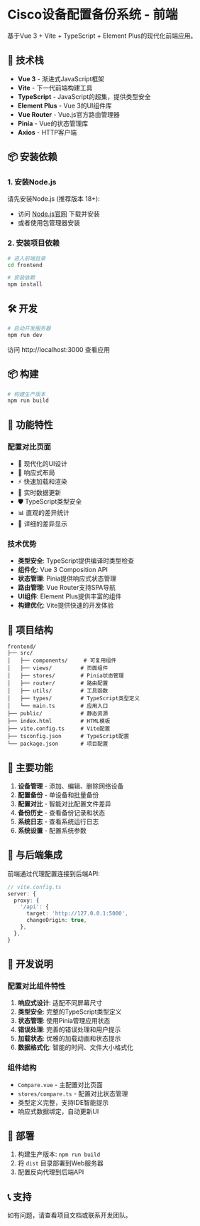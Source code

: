 # Cisco设备配置备份系统 - 前端

基于Vue 3 + Vite + TypeScript + Element Plus的现代化前端应用。

## 🚀 技术栈

- **Vue 3** - 渐进式JavaScript框架
- **Vite** - 下一代前端构建工具
- **TypeScript** - JavaScript的超集，提供类型安全
- **Element Plus** - Vue 3的UI组件库
- **Vue Router** - Vue.js官方路由管理器
- **Pinia** - Vue的状态管理库
- **Axios** - HTTP客户端

## 📦 安装依赖

### 1. 安装Node.js

请先安装Node.js (推荐版本 18+):

- 访问 [Node.js官网](https://nodejs.org/) 下载并安装
- 或者使用包管理器安装

### 2. 安装项目依赖

```bash
# 进入前端目录
cd frontend

# 安装依赖
npm install
```

## 🛠️ 开发

```bash
# 启动开发服务器
npm run dev
```

访问 http://localhost:3000 查看应用

## 📦 构建

```bash
# 构建生产版本
npm run build
```

## 🔧 功能特性

### 配置对比页面
- 🎨 现代化的UI设计
- 📱 响应式布局
- ⚡ 快速加载和渲染
- 🔄 实时数据更新
- 🛡️ TypeScript类型安全
- 📊 直观的差异统计
- 📝 详细的差异显示

### 技术优势
- **类型安全**: TypeScript提供编译时类型检查
- **组件化**: Vue 3 Composition API
- **状态管理**: Pinia提供响应式状态管理
- **路由管理**: Vue Router支持SPA导航
- **UI组件**: Element Plus提供丰富的组件
- **构建优化**: Vite提供快速的开发体验

## 📁 项目结构

```
frontend/
├── src/
│   ├── components/     # 可复用组件
│   ├── views/         # 页面组件
│   ├── stores/        # Pinia状态管理
│   ├── router/        # 路由配置
│   ├── utils/         # 工具函数
│   ├── types/         # TypeScript类型定义
│   └── main.ts        # 应用入口
├── public/            # 静态资源
├── index.html         # HTML模板
├── vite.config.ts     # Vite配置
├── tsconfig.json      # TypeScript配置
└── package.json       # 项目配置
```

## 🎯 主要功能

1. **设备管理** - 添加、编辑、删除网络设备
2. **配置备份** - 单设备和批量备份
3. **配置对比** - 智能对比配置文件差异
4. **备份历史** - 查看备份记录和状态
5. **系统日志** - 查看系统运行日志
6. **系统设置** - 配置系统参数

## 🔗 与后端集成

前端通过代理配置连接到后端API:

```typescript
// vite.config.ts
server: {
  proxy: {
    '/api': {
      target: 'http://127.0.0.1:5000',
      changeOrigin: true,
    },
  },
}
```

## 📝 开发说明

### 配置对比组件特性

1. **响应式设计**: 适配不同屏幕尺寸
2. **类型安全**: 完整的TypeScript类型定义
3. **状态管理**: 使用Pinia管理应用状态
4. **错误处理**: 完善的错误处理和用户提示
5. **加载状态**: 优雅的加载动画和状态提示
6. **数据格式化**: 智能的时间、文件大小格式化

### 组件结构

- `Compare.vue` - 主配置对比页面
- `stores/compare.ts` - 配置对比状态管理
- 类型定义完整，支持IDE智能提示
- 响应式数据绑定，自动更新UI

## 🚀 部署

1. 构建生产版本: `npm run build`
2. 将 `dist` 目录部署到Web服务器
3. 配置反向代理到后端API

## 📞 支持

如有问题，请查看项目文档或联系开发团队。
